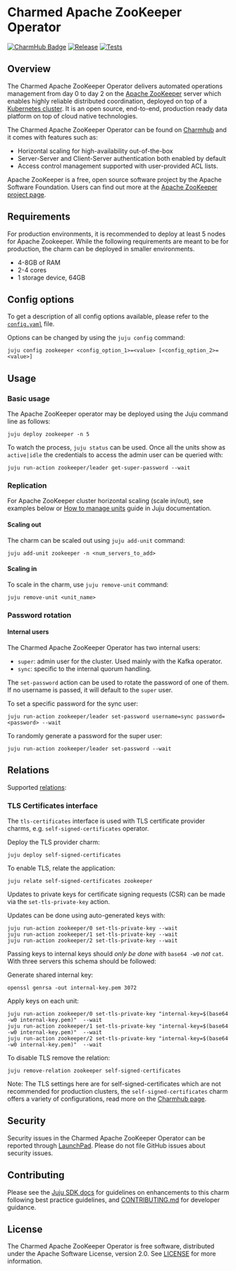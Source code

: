 # Charmed Apache ZooKeeper Operator

[![CharmHub Badge](https://charmhub.io/zookeeper/badge.svg)](https://charmhub.io/zookeeper)
[![Release](https://github.com/canonical/zookeeper-operator/actions/workflows/release.yaml/badge.svg)](https://github.com/canonical/zookeeper-operator/actions/workflows/release.yaml)
[![Tests](https://github.com/canonical/zookeeper-operator/actions/workflows/ci.yaml/badge.svg?branch=main)](https://github.com/canonical/zookeeper-operator/actions/workflows/ci.yaml?query=branch%3Amain)

## Overview

The Charmed Apache ZooKeeper Operator delivers automated operations management from day 0 to day 2 on the 
[Apache ZooKeeper](https://zookeeper.apache.org/) server which enables highly reliable distributed coordination,
deployed on top of a [Kubernetes cluster](https://kubernetes.io/). It is an open source, end-to-end, production
ready data platform on top of cloud native technologies.

The Charmed Apache ZooKeeper Operator can be found on [Charmhub](https://charmhub.io/zookeeper) and it comes with features such as:

- Horizontal scaling for high-availability out-of-the-box
- Server-Server and Client-Server authentication both enabled by default
- Access control management supported with user-provided ACL lists.

Apache ZooKeeper is a free, open source software project by the Apache Software Foundation. Users can find out more at the 
[Apache ZooKeeper project page](https://zookeeper.apache.org/).

## Requirements

For production environments, it is recommended to deploy at least 5 nodes for Apache Zookeeper.
While the following requirements are meant to be for production, the charm can be deployed in smaller environments.

- 4-8GB of RAM
- 2-4 cores
- 1 storage device, 64GB

## Config options

To get a description of all config options available, please refer to the 
[`config.yaml`](https://github.com/canonical/zookeeper-operator/blob/main/config.yaml) file.

Options can be changed by using the `juju config` command:

```shell
juju config zookeeper <config_option_1>=<value> [<config_option_2>=<value>]
```

## Usage

### Basic usage

The Apache ZooKeeper operator may be deployed using the Juju command line as follows:

```shell
juju deploy zookeeper -n 5
```

To watch the process, `juju status` can be used. 
Once all the units show as `active|idle` the credentials to access the admin user can be queried with:

```shell
juju run-action zookeeper/leader get-super-password --wait 
```

### Replication

For Apache ZooKeeper cluster horizontal scaling (scale in/out), see examples below or [How to manage units](https://canonical-juju.readthedocs-hosted.com/en/latest/user/howto/manage-units/) guide in Juju documentation.

#### Scaling out

The charm can be scaled out using `juju add-unit` command:

```shell
juju add-unit zookeeper -n <num_servers_to_add>
```

#### Scaling in

To scale in the charm, use `juju remove-unit` command:

```shell
juju remove-unit <unit_name>
```

### Password rotation

#### Internal users

The Charmed Apache ZooKeeper Operator has two internal users:

- `super`: admin user for the cluster. Used mainly with the Kafka operator.
- `sync`: specific to the internal quorum handling. 

The `set-password` action can be used to rotate the password of one of them. If no username is passed, it will default to the `super` user.

To set a specific password for the sync user:

```shell
juju run-action zookeeper/leader set-password username=sync password=<password> --wait
```

To randomly generate a password for the super user:

```shell
juju run-action zookeeper/leader set-password --wait
```

## Relations

Supported [relations](https://juju.is/docs/olm/relations):

### TLS Certificates interface

The `tls-certificates` interface is used with TLS certificate provider charms, e.g. `self-signed-certificates` operator.

Deploy the TLS provider charm:

```shell
juju deploy self-signed-certificates
```

To enable TLS, relate the application:

```shell
juju relate self-signed-certificates zookeeper
```

Updates to private keys for certificate signing requests (CSR) can be made via the `set-tls-private-key` action.

Updates can be done using auto-generated keys with:

```shell
juju run-action zookeeper/0 set-tls-private-key --wait
juju run-action zookeeper/1 set-tls-private-key --wait
juju run-action zookeeper/2 set-tls-private-key --wait
```

Passing keys to internal keys should *only be done with* `base64 -w0` *not* `cat`. With three servers this schema should be followed:

Generate shared internal key:

```shell
openssl genrsa -out internal-key.pem 3072
```

Apply keys on each unit:

```shell
juju run-action zookeeper/0 set-tls-private-key "internal-key=$(base64 -w0 internal-key.pem)"  --wait
juju run-action zookeeper/1 set-tls-private-key "internal-key=$(base64 -w0 internal-key.pem)"  --wait
juju run-action zookeeper/2 set-tls-private-key "internal-key=$(base64 -w0 internal-key.pem)"  --wait
```

To disable TLS remove the relation:

```shell
juju remove-relation zookeeper self-signed-certificates
```

Note: The TLS settings here are for self-signed-certificates which are not recommended for production clusters, 
the `self-signed-certificates` charm offers a variety of configurations, read more on the [Charmhub page](https://charmhub.io/self-signed-certificates).

## Security

Security issues in the Charmed Apache ZooKeeper Operator can be reported through 
[LaunchPad](https://wiki.ubuntu.com/DebuggingSecurity#How%20to%20File). 
Please do not file GitHub issues about security issues.

## Contributing

Please see the [Juju SDK docs](https://juju.is/docs/sdk) for guidelines on enhancements to this charm following best practice guidelines, 
and [CONTRIBUTING.md](https://github.com/canonical/zookeeper-operator/blob/main/CONTRIBUTING.md) for developer guidance.

## License

The Charmed Apache ZooKeeper Operator is free software, distributed under the Apache Software License, version 2.0. 
See [LICENSE](https://github.com/canonical/zookeeper-operator/blob/main/LICENSE) for more information.
